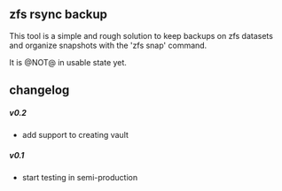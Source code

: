 zfs rsync backup
----------------
This tool is a simple and rough solution to keep backups on zfs datasets and organize snapshots with the 'zfs snap' command.

It is @NOT@ in usable state yet.


changelog
---------
##### v0.2
- add support to creating vault
##### v0.1
-  start testing in semi-production
